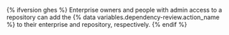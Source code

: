 {% ifversion ghes %}
Enterprise owners and people with admin access to a repository can add the {% data variables.dependency-review.action_name %} to their enterprise and repository, respectively.
{% endif %}
